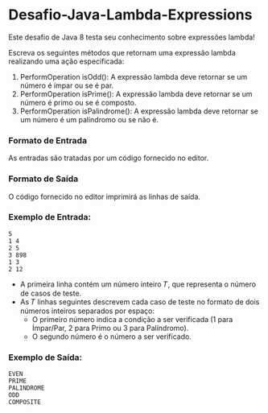 # Desafio-Java-Lambda-Expressions

Este desafio de Java 8 testa seu conhecimento sobre expressões lambda!

Escreva os seguintes métodos que retornam uma expressão lambda realizando uma ação especificada:

1. PerformOperation isOdd(): A expressão lambda deve retornar se um número é ímpar ou se é par.
2. PerformOperation isPrime(): A expressão lambda deve retornar se um número é primo ou se é composto.
3. PerformOperation isPalindrome(): A expressão lambda deve retornar se um número é um palíndromo ou se não é.

### Formato de Entrada
As entradas são tratadas por um código fornecido no editor.

### Formato de Saída
O código fornecido no editor imprimirá as linhas de saída.

### Exemplo de Entrada:

```
5
1 4
2 5
3 898
1 3
2 12

```

- A primeira linha contém um número inteiro 𝑇, que representa o número de casos de teste.
- As 𝑇 linhas seguintes descrevem cada caso de teste no formato de dois números inteiros separados por espaço:
  * O primeiro número indica a condição a ser verificada (1 para Ímpar/Par, 2 para Primo ou 3 para Palíndromo).
  * O segundo número é o número a ser verificado.

### Exemplo de Saída:

```
EVEN
PRIME
PALINDROME
ODD
COMPOSITE

```
